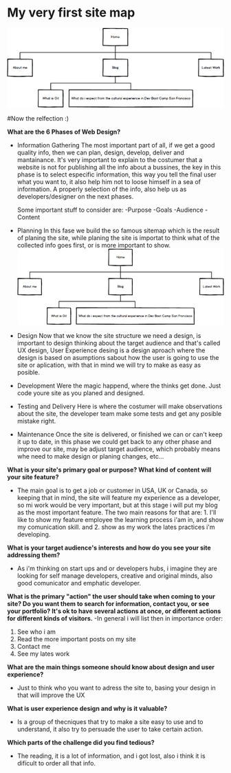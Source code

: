 # My very first site map

![cyberpolin.com site map](imgs/site-map.png "Cyberpolin's first site map")


#Now the relfection :)

**What are the 6 Phases of Web Design?**
- Information Gathering
  The most important part of all, if we get a good quality info, then we can plan, design, develop, deliver and mantainance.
  It's very important to explain to the costumer that a website is not for publishing all the info about a bussines, the key in this phase is to select especific information, this way you tell the final user what you want to, it also help him not to loose himself in a sea of information. A properly selection of the info, also help us as developers/designer on the next phases.

  Some important stuff to consider are:
    -Purpose
    -Goals
    -Audience
    -Content

- Planning
  In this fase we build the so famous sitemap which is the result of planing the site, while planing the site is importat to think what of the collected info goes first, or is more important to show.
  ![cyberpolin.com site map](imgs/site-map.png "Cyberpolin's first site map")

- Design
  Now that we know the site structure we need a design, is important to design thinking about the target audience and that's called UX design, User Experience desing is a design aproach where the design is based on asumptions sabout how the user is going to use the site or aplication, with that in mind we will try to make as easy as posible.

- Development
  Were the magic happend, where the thinks get done. Just code youre site as you planed and designed.

- Testing and Delivery
  Here is where the costumer will make observations about the site, the developer team make some tests and get any posible mistake right.

- Maintenance
  Once the site is delivered, or finished we can or can't keep it up to date, in this phase we could get back to any other phase and improve our site, may be adjust target audience, which probably means whe need to make design or planing changes, etc...

**What is your site's primary goal or purpose? What kind of content will your site feature?**
- The main goal is to get a job or customer in USA, UK or Canada, so keeping that in mind, the site will feature my experience as a developer, so mi work would be very important, but at this stage i will put my blog as the most important feature. The two main reasons for that are: 1. I'll like to show my feature employee the learning process i'am in, and show my comunication skill. and 2. show as my work the lates practices i'm developing.

**What is your target audience's interests and how do you see your site addressing them?**
- As i'm thinking on start ups and or developers hubs, i imagine they are looking for self manage developers, creative and original minds, also good comunicator and emphatic developer.

**What is the primary "action" the user should take when coming to your site? Do you want them to search for information, contact you, or see your portfolio? It's ok to have several actions at once, or different actions for different kinds of visitors.**
-In general i will list then in importance order:
  1. See who i am
  2. Read the more important posts on my site
  3. Contact me
  4. See my lates work

**What are the main things someone should know about design and user experience?**
- Just to think who you want to adress the site to, basing your design in that will improve the UX

**What is user experience design and why is it valuable?**
- Is a group of thecniques that try to make a site easy to use and to understand, it also try to persuade the user to take certain action.

**Which parts of the challenge did you find tedious?**
- The reading, it is a lot of information, and i got lost, also i think it is dificult to order all that info.


